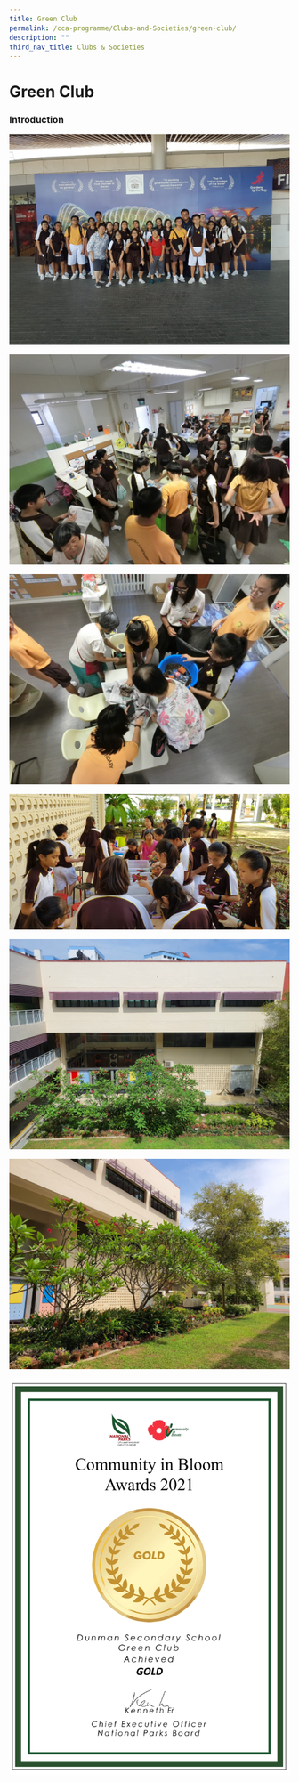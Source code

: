 ```yaml
---
title: Green Club
permalink: /cca-programme/Clubs-and-Societies/green-club/
description: ""
third_nav_title: Clubs & Societies
---
```

# Green Club

### Introduction

![](/images/Student%20Development%20Programme/CCA%20Programme/Clubs%20&%20Societies/Picture%201.jpg)

![](/images/Student%20Development%20Programme/CCA%20Programme/Clubs%20&%20Societies/Picture%202.jpg)

![](/images/Student%20Development%20Programme/CCA%20Programme/Clubs%20&%20Societies/Picture%203.jpg)

![](/images/Student%20Development%20Programme/CCA%20Programme/Clubs%20&%20Societies/Picture%204.jpg)

![](/images/Student%20Development%20Programme/CCA%20Programme/Clubs%20&%20Societies/Picture%205.jpg)

![](/images/Student%20Development%20Programme/CCA%20Programme/Clubs%20&%20Societies/Picture%206.jpg)

![](/images/Student%20Development%20Programme/CCA%20Programme/Clubs%20&%20Societies/Picture%207.jpg)